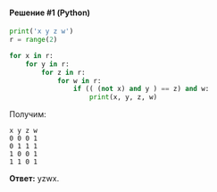 #### Решение #1 (Python)
```python
print('x y z w')
r = range(2)

for x in r:
	for y in r:
		for z in r:
			for w in r:
				if (( (not x) and y ) == z) and w:
					print(x, y, z, w)
```
Получим:
```
x y z w
0 0 0 1
0 1 1 1
1 0 0 1
1 1 0 1
```

**Ответ:** yzwx.

